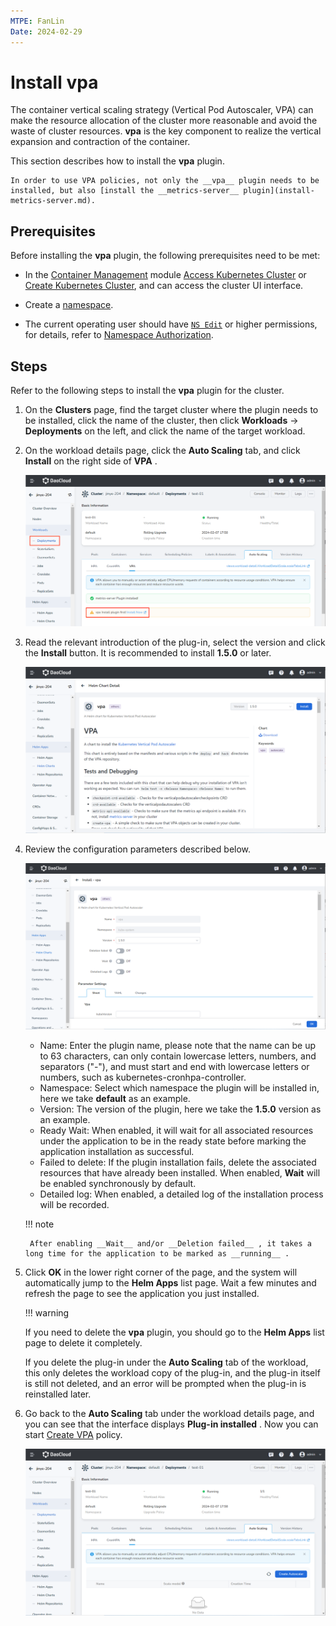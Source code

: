 ```yaml
---
MTPE: FanLin
Date: 2024-02-29
---
```


# Install vpa

The container vertical scaling strategy (Vertical Pod Autoscaler, VPA) can make the resource allocation of the cluster more reasonable and avoid the waste of cluster resources. __vpa__ is the key component to realize the vertical expansion and contraction of the container.

This section describes how to install the __vpa__ plugin.

    In order to use VPA policies, not only the __vpa__ plugin needs to be installed, but also [install the __metrics-server__ plugin](install-metrics-server.md).

## Prerequisites

Before installing the __vpa__ plugin, the following prerequisites need to be met:

- In the [Container Management](../../intro/index.md) module [Access Kubernetes Cluster](../clusters/integrate-cluster.md) or [Create Kubernetes Cluster](../clusters/create-cluster.md), and can access the cluster UI interface.

- Create a [namespace](../namespaces/createns.md).

- The current operating user should have [`NS Edit`](../permissions/permission-brief.md#ns-edit) or higher permissions, for details, refer to [Namespace Authorization](../namespaces/createns.md).

## Steps

Refer to the following steps to install the __vpa__ plugin for the cluster.

1. On the __Clusters__ page, find the target cluster where the plugin needs to be installed, click the name of the cluster, then click __Workloads__ -> __Deployments__ on the left, and click the name of the target workload.

2. On the workload details page, click the __Auto Scaling__ tab, and click __Install__ on the right side of __VPA__ .

    ![vpa](../images/installvpa.png)

3. Read the relevant introduction of the plug-in, select the version and click the __Install__ button. It is recommended to install __1.5.0__ or later.

    ![Install](../images/installvpa1.png)

4. Review the configuration parameters described below.

    ![Config](../images/installvpa2.png)

    - Name: Enter the plugin name, please note that the name can be up to 63 characters, can only contain lowercase letters, numbers, and separators ("-"), and must start and end with lowercase letters or numbers, such as kubernetes-cronhpa-controller.
    - Namespace: Select which namespace the plugin will be installed in, here we take __default__ as an example.
    - Version: The version of the plugin, here we take the __1.5.0__ version as an example.
    - Ready Wait: When enabled, it will wait for all associated resources under the application to be in the ready state before marking the application installation as successful.
    - Failed to delete: If the plugin installation fails, delete the associated resources that have already been installed. When enabled, __Wait__ will be enabled synchronously by default.
    - Detailed log: When enabled, a detailed log of the installation process will be recorded.

    !!! note

        After enabling __Wait__ and/or __Deletion failed__ , it takes a long time for the application to be marked as __running__ .

5. Click __OK__ in the lower right corner of the page, and the system will automatically jump to the __Helm Apps__ list page. Wait a few minutes and refresh the page to see the application you just installed.

    !!! warning

    If you need to delete the __vpa__ plugin, you should go to the __Helm Apps__ list page to delete it completely.

    If you delete the plug-in under the __Auto Scaling__ tab of the workload, this only deletes the workload copy of the plug-in, and the plug-in itself is still not deleted, and an error will be prompted when the plug-in is reinstalled later.

6. Go back to the __Auto Scaling__ tab under the workload details page, and you can see that the interface displays __Plug-in installed__ . Now you can start [Create VPA](create-vpa.md) policy.

    ![Finish Creation](../images/installvpa3.png)
